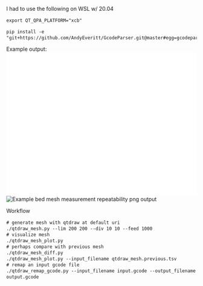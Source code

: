 I had to use the following on WSL w/ 20.04
```
export QT_QPA_PLATFORM="xcb"
```

```
pip install -e "git+https://github.com/AndyEveritt/GcodeParser.git@master#egg=gcodeparser"
```

Example output:
![Example bed mesh measurement png output](https://github.com/beckdac/qtdraw/blob/main/mesh/qtdraw_mesh.png?raw=true)
![Example bed mesh measurement repeatability png output](https://github.com/beckdac/qtdraw/blob/main/mesh/qtdraw_mesh_diff.png?raw=true)

Workflow
```
# generate mesh with qtdraw at default uri
./qtdraw_mesh.py --lim 200 200 --div 10 10 --feed 1000
# visualize mesh
./qtdraw_mesh_plot.py
# perhaps compare with previous mesh
./qtdraw_mesh_diff.py
./qtdraw_mesh_plot.py --input_filename qtdraw_mesh.previous.tsv
# remap an input gcode file
./qtdraw_remap_gcode.py --input_filename input.gcode --output_filename output.gcode
```
